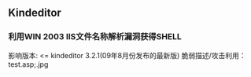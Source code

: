 ## Kindeditor

### 利用WIN 2003 IIS文件名称解析漏洞获得SHELL

影响版本: <= kindeditor  3.2.1(09年8月份发布的最新版)
脆弱描述/攻击利用：
test.asp;.jpg